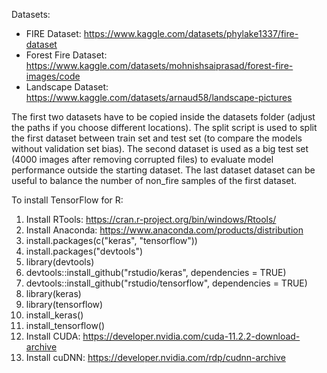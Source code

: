 Datasets:
- FIRE Dataset: https://www.kaggle.com/datasets/phylake1337/fire-dataset
- Forest Fire Dataset: https://www.kaggle.com/datasets/mohnishsaiprasad/forest-fire-images/code
- Landscape Dataset: https://www.kaggle.com/datasets/arnaud58/landscape-pictures

The first two datasets have to be copied inside the datasets folder (adjust the paths if you choose different locations). The split script is used to split the first dataset between train set and test set (to compare the models without validation set bias). The second dataset is used as a big test set (4000 images after removing corrupted files) to evaluate model performance outside the starting dataset. The last dataset dataset can be useful to balance the number of non_fire samples of the first dataset. 

To install TensorFlow for R:
1. Install RTools: https://cran.r-project.org/bin/windows/Rtools/
2. Install Anaconda: https://www.anaconda.com/products/distribution
3. install.packages(c("keras", "tensorflow"))
4. install.packages("devtools")
5. library(devtools)
6. devtools::install_github("rstudio/keras", dependencies = TRUE)
7. devtools::install_github("rstudio/tensorflow", dependencies = TRUE)
8. library(keras)
9. library(tensorflow)
10. install_keras()
11. install_tensorflow()
12. Install CUDA: https://developer.nvidia.com/cuda-11.2.2-download-archive
13. Install cuDNN: https://developer.nvidia.com/rdp/cudnn-archive